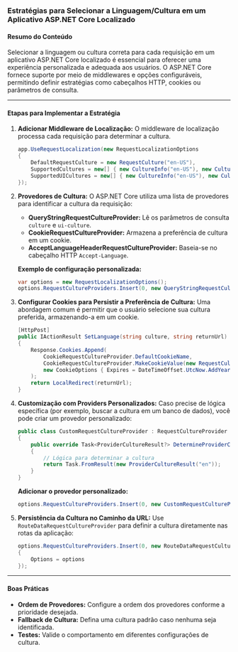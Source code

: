 ### Estratégias para Selecionar a Linguagem/Cultura em um Aplicativo ASP.NET Core Localizado

#### Resumo do Conteúdo
Selecionar a linguagem ou cultura correta para cada requisição em um aplicativo ASP.NET Core localizado é essencial para oferecer uma experiência personalizada e adequada aos usuários. O ASP.NET Core fornece suporte por meio de middlewares e opções configuráveis, permitindo definir estratégias como cabeçalhos HTTP, cookies ou parâmetros de consulta.

---

#### Etapas para Implementar a Estratégia

1. **Adicionar Middleware de Localização:**
   O middleware de localização processa cada requisição para determinar a cultura.
   ```csharp
   app.UseRequestLocalization(new RequestLocalizationOptions
   {
       DefaultRequestCulture = new RequestCulture("en-US"),
       SupportedCultures = new[] { new CultureInfo("en-US"), new CultureInfo("fr-FR") },
       SupportedUICultures = new[] { new CultureInfo("en-US"), new CultureInfo("fr-FR") }
   });
   ```

2. **Provedores de Cultura:**
   O ASP.NET Core utiliza uma lista de provedores para identificar a cultura da requisição:
   - **QueryStringRequestCultureProvider:** Lê os parâmetros de consulta `culture` e `ui-culture`.
   - **CookieRequestCultureProvider:** Armazena a preferência de cultura em um cookie.
   - **AcceptLanguageHeaderRequestCultureProvider:** Baseia-se no cabeçalho HTTP `Accept-Language`.

   **Exemplo de configuração personalizada:**
   ```csharp
   var options = new RequestLocalizationOptions();
   options.RequestCultureProviders.Insert(0, new QueryStringRequestCultureProvider());
   ```

3. **Configurar Cookies para Persistir a Preferência de Cultura:**
   Uma abordagem comum é permitir que o usuário selecione sua cultura preferida, armazenando-a em um cookie.
   ```csharp
   [HttpPost]
   public IActionResult SetLanguage(string culture, string returnUrl)
   {
       Response.Cookies.Append(
           CookieRequestCultureProvider.DefaultCookieName,
           CookieRequestCultureProvider.MakeCookieValue(new RequestCulture(culture)),
           new CookieOptions { Expires = DateTimeOffset.UtcNow.AddYears(1) }
       );
       return LocalRedirect(returnUrl);
   }
   ```

4. **Customização com Providers Personalizados:**
   Caso precise de lógica específica (por exemplo, buscar a cultura em um banco de dados), você pode criar um provedor personalizado:
   ```csharp
   public class CustomRequestCultureProvider : RequestCultureProvider
   {
       public override Task<ProviderCultureResult?> DetermineProviderCultureResult(HttpContext httpContext)
       {
           // Lógica para determinar a cultura
           return Task.FromResult(new ProviderCultureResult("en"));
       }
   }
   ```

   **Adicionar o provedor personalizado:**
   ```csharp
   options.RequestCultureProviders.Insert(0, new CustomRequestCultureProvider());
   ```

5. **Persistência da Cultura no Caminho da URL:**
   Use `RouteDataRequestCultureProvider` para definir a cultura diretamente nas rotas da aplicação:
   ```csharp
   options.RequestCultureProviders.Insert(0, new RouteDataRequestCultureProvider
   {
       Options = options
   });
   ```

---

#### Boas Práticas
- **Ordem de Provedores:** Configure a ordem dos provedores conforme a prioridade desejada.
- **Fallback de Cultura:** Defina uma cultura padrão caso nenhuma seja identificada.
- **Testes:** Valide o comportamento em diferentes configurações de cultura.